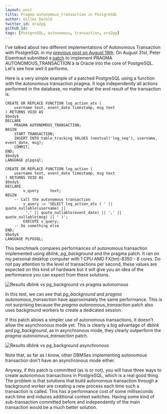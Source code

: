 ```yaml
---
layout: post
title: Pragma autonomous_transaction in PostgreSQL
author: Gilles Darold
twitter_id: ora2pg
github_id:
tags: [PostgreSQL, autonomous, transaction, ora2pg]
---
```


I've talked about two different implementations of Autonomous Transaction
with PostgreSQL in my [previous post on August 19th](http://blog.dalibo.com/2016/08/19/Autonoumous_transactions_support_in_PostgreSQL.html). On August 31st, Peter Eisentraut submitted
a [patch](https://www.postgresql.org/message-id/659a2fce-b6ee-06de-05c0-c8ed6a01979e@2ndquadrant.com) to implement PRAGMA AUTONOMOUS_TRANSACTION à la Oracle into the
core of PostgreSQL. Let's see how well it performs.

<!--MORE-->

Here is a very simple example of a patched PostgreSQL using a function
with the autonomous transaction pragma. It logs independently all
actions performed in the database, no matter what the end result of the
transaction is.

```
CREATE OR REPLACE FUNCTION log_action_atx (
	username text, event_date timestamp, msg text
) RETURNS VOID AS
$body$
DECLARE
	PRAGMA AUTONOMOUS_TRANSACTION;
BEGIN
	START TRANSACTION;
	INSERT INTO table_tracking VALUES (nextval('log_seq'), username, event_date, msg);
	COMMIT;
END;
$body$
LANGUAGE plpgsql;

CREATE OR REPLACE FUNCTION log_action (
	username text, event_date timestamp, msg text
) RETURNS VOID AS
$body$
DECLARE
        v_query     text;
BEGIN
	-- Call the autonomous transaction
        v_query := 'SELECT log_action_atx ( ' || quote_nullable(username) ||
		 ',' || quote_nullable(event_date) || ',' || quote_nullable(msg) || ' )';
        EXECUTE v_query;
	-- Do something else
END;
$body$
LANGUAGE PLPGSQL;
```

This benchmark compares performances of autonomous transaction
implemented using *dblink*, *pg_background* and the pragma patch.
It ran on my personal desktop computer with 1 CPU
AMD FX(tm)-8350 - 8 cores. Do not pay attention to the level of transactions
per second, these values are expected on this kind of hardware but it will give
you an idea of the performance you can expect from these solutions.

<img src="http://blog.dalibo.com/assets/media/dblink_pg_background_pragma_autonomous.png" title="Results dblink vs pg_background vs pragma autonomous"/>

In this test, we can see that *pg_background* and *pragma autonomous_transaction*
have approximately the same performance. This is not surprising because the *pragma
autonomous_transaction* patch also uses background workers to create a
dedicated session.

If this patch allows a simpler use of autonomous transactions, it doesn't allow
the asynchronous mode yet. This is clearly a big advantage of *dblink* and
*pg_background*, as in asynchronous mode, they clearly outperform the *pragma
autonomous_transaction* patch.

<img src="http://blog.dalibo.com/assets/media/dblink_vs_pg_background_async2.png" title="Results dblink vs pg_background asynchronous"/>

Note that, as far as I know, other DBMSes implementing autonomous transaction
don't have an asynchronous mode either.

Anyway, if this patch is committed (as is or not), you will have three ways to
create autonomous transactions in PostgreSQL, which is a real good thing.
The problem is that solutions that build autonomous transaction through a background worker
are creating a new process each time such a transaction is called. This
has a performance cost of some milliseconds each time and induces
additional context switches. Having some kind of sub-transaction committed
before and independently of the main transaction would be a much better solution.

